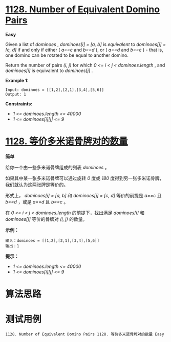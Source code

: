 # [1128. Number of Equivalent Domino Pairs][enTitle]

**Easy**

Given a list of  *dominoes* ,  *dominoes[i] = [a, b]*  is  *equivalent*  to  *dominoes[j] = [c, d]*  if and only if either ( *a==c*  and  *b==d* ), or ( *a==d*  and  *b==c* ) - that is, one domino can be rotated to be equal to another domino.

Return the number of pairs  *(i, j)*  for which  *0 <= i < j < dominoes.length* , and  *dominoes[i]*  is equivalent to  *dominoes[j]* .



**Example 1:** 

```
Input: dominoes = [[1,2],[2,1],[3,4],[5,6]]
Output: 1

```



**Constraints:** 

-  *1 <= dominoes.length <= 40000*  
-  *1 <= dominoes[i][j] <= 9* 


# [1128. 等价多米诺骨牌对的数量][cnTitle]

**简单**

给你一个由一些多米诺骨牌组成的列表  *dominoes* 。

如果其中某一张多米诺骨牌可以通过旋转  *0*  度或  *180*  度得到另一张多米诺骨牌，我们就认为这两张牌是等价的。

形式上， *dominoes[i] = [a, b]*  和  *dominoes[j] = [c, d]*  等价的前提是  *a==c*  且  *b==d* ，或是  *a==d*  且  *b==c* 。

在  *0 <= i < j < dominoes.length*  的前提下，找出满足  *dominoes[i]*  和  *dominoes[j]*  等价的骨牌对  *(i, j)*  的数量。



**示例：** 

```
输入：dominoes = [[1,2],[2,1],[3,4],[5,6]]
输出：1

```



**提示：** 

-  *1 <= dominoes.length <= 40000*  
-  *1 <= dominoes[i][j] <= 9* 




# 算法思路

# 测试用例
```
1128. Number of Equivalent Domino Pairs 1128. 等价多米诺骨牌对的数量 Easy
```

[enTitle]: https://leetcode.com/problems/number-of-equivalent-domino-pairs/
[cnTitle]: https://leetcode-cn.com/problems/number-of-equivalent-domino-pairs/
